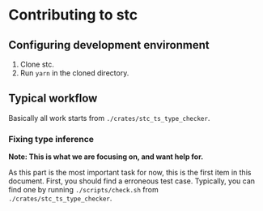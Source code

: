 # Contributing to stc

## Configuring development environment

1. Clone stc.
2. Run `yarn` in the cloned directory.

## Typical workflow

Basically all work starts from `./crates/stc_ts_type_checker`.

### Fixing type inference

**Note: This is what we are focusing on, and want help for.**

As this part is the most important task for now, this is the first item in this document.
First, you should find a erroneous test case.
Typically, you can find one by running `./scripts/check.sh` from `./crates/stc_ts_type_checker`.
